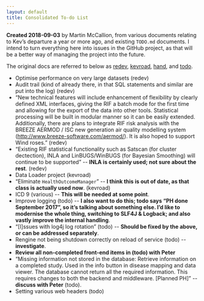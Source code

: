 ```yaml
---
layout: default
title: Consolidated To-do List
---
```


**Created 2018-09-03** by Martin McCallion, from various documents relating to Kev’s departure a year or more ago, and existing `TODO.md` documents. I intend to turn everything  here into issues in the GitHub project, as that will be a better way of managing the project into the future.

The original docs are referred to below as [redev](/development/The-RIF-re-development), [kevroad](/development/Kevs-Suggested-Road-Map-with-the-Middleware), [hand](/development/Kev-Handover-Notes), and [todo](/development/TODO).

- Optimise performance on very large datasets (redev)
- Audit trail (kind of already there, in that SQL statements and similar are put into the log) (redev)
- “New technical features will include enhancement of flexibility by clearly defined XML interfaces, giving the RIF a batch mode for the first time and allowing for the export of the data into other tools. Statistical processing will be built in modular manner so it can be easily extended. Additionally, there are plans to integrate RIF risk analysis with the BREEZE AERMOD / ISC new generation air quality modelling system (http://www.breeze-software.com/aermod/). It is also hoped to support Wind roses.” (redev)
- “Existing RIF statistical functionality such as Satscan (for cluster dectection), INLA and LinBUGS/WinBUGS (for Bayesian Smoothing) will continue to be supported” -- **INLA is certainly used; not sure about the rest**. (redev)
- Data Loader project (kevroad)
- “Eliminate `HealthOutcomeManager`” -- **I think this is out of date, as that class is actually used now**. (kevroad)
- ICD 9 (various) -- **This will be needed at some point**.
- Improve logging (todo) -- **I also want to do this; todo says “PH done September 2017”, so it’s talking about something else. I’d like to modernise the whole thing, switching to SLF4J  & Logback; and also vastly improve the internal handling**.
- “[I]ssues with log4j log rotation” (todo) -- **Should be fixed by the above, or can be addressed separately**.
- Rengine not being shutdown correctly on reload of service (todo) -- **investigate**.
- **Review all non-completed front-end items in (todo) with Peter**
- “Missing information not stored in the database: Retrieve information on a completed study. Used in the info button in disease mapping and data viewer. The database cannot return all the required information. This requires changes to both the backend and middleware. [Planned PH]” -- **discuss with Peter** (todo).
- Setting various web headers (todo)
